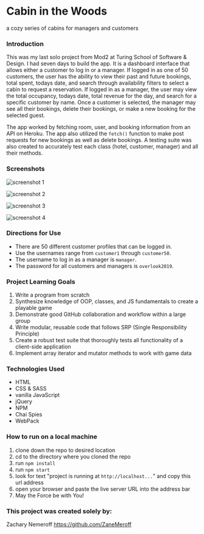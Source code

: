# Cabin in the Woods
a cozy series of cabins for managers and customers

### Introduction
This was my last solo project from Mod2 at Turing School of Software & Design. I had seven days to build the app. It is a dashboard interface that allows either a customer to log in or a manager. If logged in as one of 50 customers, the user has the ability to view their past and future bookings, total spent, todays date, and search through availability filters to select a cabin to request a reservation. If logged in as a manager, the user may view the total occupancy, todays date, total revenue for the day, and search for a specific customer by name. Once a customer is selected, the manager may see all their bookings, delete their bookings, or make a new booking for the selected guest.

The app worked by fetching room, user, and booking information from an API on Heroku. The app also utilized the `fetch()` function to make post requests for new bookings as well as delete bookings. A testing suite was also created to accurately test each class (hotel, customer, manager) and all their methods.


### Screenshots
![screenshot 1](https://user-images.githubusercontent.com/53405028/72434146-207e0180-3758-11ea-9564-629fc74304b0.png)

![screenshot 2](https://user-images.githubusercontent.com/53405028/72434172-2ecc1d80-3758-11ea-8c34-165685b51b95.png)

![screenshot 3](https://user-images.githubusercontent.com/53405028/72434187-38558580-3758-11ea-8226-0fa9365c787c.png)

![screenshot 4](https://user-images.githubusercontent.com/53405028/72434201-3ee3fd00-3758-11ea-9e5c-181be0eaf5f5.png)

### Directions for Use
- There are 50 different customer profiles that can be logged in.
- Use the usernames range from `customer1` through `customer50`.
- The username to log in as a manager is `manager`.
- The password for all customers and managers is `overlook2019`.

### Project Learning Goals  
  1. Write a program from scratch
  2. Synthesize knowledge of OOP, classes, and JS fundamentals to create a playable game
  3. Demonstrate good GitHub collaboration and workflow within a large group
  4. Write modular, reusable code that follows SRP (Single Responsibility Principle)
  5. Create a robust test suite that thoroughly tests all functionality of a client-side application
  6. Implement array iterator and mutator methods to work with game data

### Technologies Used
- HTML
- CSS & SASS
- vanilla JavaScript
- jQuery
- NPM
- Chai Spies
- WebPack

### How to run on a local machine
1. clone down the repo to desired location
2. cd to the directory where you cloned the repo
3. run `npm install`
4. run `npm start`
5. look for text "project is running at `http://localhost...`" and copy this url address
6. open your browser and paste the live server URL into the address bar
7. May the Force be with You!

### This project was created solely by:
Zachary Nemeroff https://github.com/ZaneMeroff

